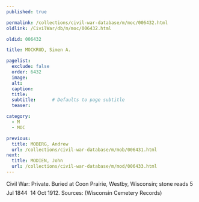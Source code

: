 ```yaml
---
published: true

permalink: /collections/civil-war-database/m/moc/006432.html
oldlink: /CivilWar/db/m/moc/006432.html

oldid: 006432

title: MOCKRUD, Simen A.

pagelist:
  exclude: false
  order: 6432
  image: 
  alt:
  caption:
  title:
  subtitle:      # Defaults to page subtitle
  teaser:

category: 
  - M 
  - MOC

previous:
  title: MOBERG, Andrew
  url: /collections/civil-war-database/m/mob/006431.html  
next:
  title: MODIEN, John
  url: /collections/civil-war-database/m/mod/006433.html   
---
```

Civil War: Private. Buried at Coon Prairie, Westby, Wisconsin; stone reads &#147;5 Jul 1844 &#150; 14 Oct 1912&#148;. Sources: (Wisconsin Cemetery Records)